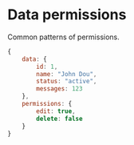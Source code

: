 # Data permissions

Common patterns of permissions.

```javascript
{
    data: {
        id: 1,
        name: "John Dou",
        status: "active",
        messages: 123
    },
    permissions: {
        edit: true,
        delete: false
    }
}
```

